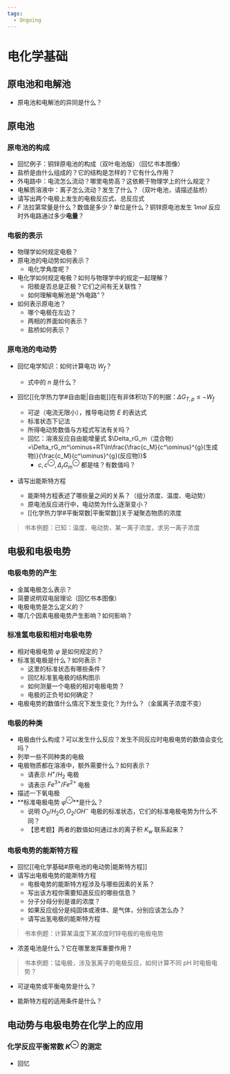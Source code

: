 ```yaml
---
tags:
  - Ongoing
--- 
```


# 电化学基础

## 原电池和电解池

-   原电池和电解池的异同是什么？

## 原电池

### 原电池的构成

-   回忆例子：铜锌原电池的构成（双叶电池版）（回忆书本图像）
-   盐桥是由什么组成的？它的结构是怎样的？它有什么作用？
-   外电路中：电流怎么流动？哪里电势高？这依赖于物理学上的什么规定？
-   电解质溶液中：离子怎么流动？发生了什么？（双叶电池，请描述盐桥）
-   请写出两个电极上发生的电极反应式、总反应式
-   $F$ 法拉第常量是什么？数值是多少？单位是什么？铜锌原电池发生 $1mol$ 反应时外电路通过多少**电量**？

### 电极的表示

-   物理学如何规定电极？
-   原电池的电动势如何表示？
    -   电化学角度呢？
-   电化学如何规定电极？如何与物理学中的规定一起理解？
    -   阳极是否总是正极？它们之间有无关联性？
    -   如何理解电解池是“外电路”？
-   如何表示原电池？
    -   哪个电极在左边？
    -   两相的界面如何表示？
    -   盐桥如何表示？

### 原电池的电动势

-   回忆电学知识：如何计算电功 $W_f$？
    -   式中的 $n$ 是什么？
-   回忆[[化学热力学#自由能|自由能]]在有非体积功下的判据：$\Delta G_{T,p}\leq-W_f$
    -   可逆（电流无限小），推导电动势 $E$ 的表达式
    -   标准状态下记法
    -   所得电动势数值与方程式写法有关吗？
    -   回忆：溶液反应自由能增量式 $\Delta_rG_m（混合物）=\Delta_rG_m^\ominus+RT\ln\frac{\frac{c_M}{c^\ominus}^{g}(生成物)}{\frac{c_M}{c^\ominus}^{g}(反应物)}$
        -   $c,c^\ominus,\Delta_rG_m^\ominus$ 都是啥？有数值吗？
-   请写出能斯特方程

    -   能斯特方程表述了哪些量之间的关系？（组分浓度、温度、电动势）
    -   原电池反应进行中，电动势为什么逐渐变小？
    -   [[化学热力学#平衡常数|平衡常数]]关于凝聚态物质的浓度

> 书本例题：已知：温度、电动势、某一离子浓度，求另一离子浓度

## 电极和电极电势

### 电极电势的产生

-   金属电极怎么表示？
-   简要说明双电层理论（回忆书本图像）
-   电极电势是怎么定义的？
-   哪几个因素电极电势产生影响？如何影响？

### 标准氢电极和相对电极电势

-   相对电极电势 $\varphi$ 是如何规定的？
-   标准氢电极是什么？如何表示？
    -   这里的标准状态有哪些条件？
    -   回忆标准氢电极的结构图示
    -   如何测量一个电极的相对电极电势？
    -   电极的正负号如何确定？
-   电极电势的数值什么情况下发生变化？为什么？（金属离子浓度不变）

### 电极的种类

-   电极由什么构成？可以发生什么反应？发生不同反应时电极电势的数值会变化吗？
-   列举一些不同种类的电极
-   电极物质都在溶液中，额外需要什么？如何表示？
    -   请表示 $H^+/H_2$ 电极
    -   请表示 $Fe^{3+}/Fe^{2+}$ 电极
-   描述一下氧电极
-   **标准电极电势 $\varphi^\ominus$**是什么？
    -   说明 $O_2/H_2O,O_2/OH^-$ 电极的标准状态，它们的标准电极电势为什么不同？
    -   【思考题】两者的数值如何通过水的离子积 $K_w$ 联系起来？

### 电极电势的能斯特方程

-   回忆[[电化学基础#原电池的电动势|能斯特方程]]
-   请写出电极电势的能斯特方程
    -   电极电势的能斯特方程涉及与哪些因素的关系？
    -   写出该方程你需要知道反应的哪些信息？
    -   分子分母分别是谁的浓度？
    -   如果反应组分是纯固体或液体、是气体，分别应该怎么办？
    -   请写出氢电极的能斯特方程

> 书本例题：计算某温度下某浓度时锌电极的电极电势

-   浓差电池是什么？它在哪里发挥重要作用？

> 书本例题：锰电极，涉及氢离子的电极反应，如何计算不同 pH 时电极电势？

-   可逆电势或平衡电势是什么？

-   能斯特方程的适用条件是什么？

## 电动势与电极电势在化学上的应用

### 化学反应平衡常数 $K^\ominus$ 的测定

-   回忆
